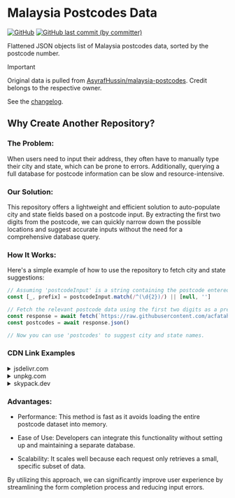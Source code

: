 # Malaysia Postcodes Data

<p>
  <a href="./LICENSE">
  <img alt="GitHub" src="https://img.shields.io/github/license/acfatah/malaysia-postcodes-data?style=flat-square"></a>

  <a href="https://github.com/acfatah/malaysia-postcodes-data/commits/main">
  <img alt="GitHub last commit (by committer)" src="https://img.shields.io/github/last-commit/acfatah/malaysia-postcodes-data?display_timestamp=committer&style=flat-square"></a>
</p>

Flattened JSON objects list of Malaysia postcodes data, sorted by the postcode number.

> [!IMPORTANT]
> Original data is pulled from [AsyrafHussin/malaysia-postcodes][1]. Credit belongs to the respective owner.

See the [changelog][2].

## Why Create Another Repository?

### The Problem:

When users need to input their address, they often have to manually type their
city and state, which can be prone to errors. Additionally, querying a full
database for postcode information can be slow and resource-intensive.

### Our Solution:

This repository offers a lightweight and efficient solution to auto-populate
city and state fields based on a postcode input. By extracting the first two
digits from the postcode, we can quickly narrow down the possible locations
and suggest accurate inputs without the need for a comprehensive database query.

### How It Works:
Here's a simple example of how to use the repository to fetch city and state suggestions:

```javascript
// Assuming 'postcodeInput' is a string containing the postcode entered by the user.
const [_, prefix] = postcodeInput.match(/^(\d{2})/) || [null, '']

// Fetch the relevant postcode data using the first two digits as a prefix.
const response = await fetch(`https://raw.githubusercontent.com/acfatah/malaysia-postcodes-data/refs/heads/main/dist/${prefix}xxx-postcodes.json`)
const postcodes = await response.json()

// Now you can use 'postcodes' to suggest city and state names.
```

### CDN Link Examples

<details>
  <summary>jsdelivr.com</summary>
  <pre>
https://cdn.jsdelivr.net/npm/@acfatah/malaysia-postcodes-data@2.0.0/dist/01xxx-postcodes.json
  </pre>
</details>

<details>
  <summary>unpkg.com</summary>
  <pre>
https://unpkg.com/@acfatah/malaysia-postcodes-data@2.0.0/dist/01xxx-postcodes.json
  </pre>
</details>

<details>
  <summary>skypack.dev</summary>
  <pre>
https://cdn.skypack.dev/@acfatah/malaysia-postcodes-data@v2/dist/01xxx-postcodes.json
  </pre>
</details>

### Advantages:
- Performance: This method is fast as it avoids loading the entire postcode
  dataset into memory.

- Ease of Use: Developers can integrate this functionality without setting up
  and maintaining a separate database.

- Scalability: It scales well because each request only retrieves a small,
  specific subset of data.

By utilizing this approach, we can significantly improve user experience by
streamlining the form completion process and reducing input errors.

[1]: https://github.com/AsyrafHussin/malaysia-postcodes?tab=readme-ov-file#malaysia-postcodes
[2]: https://github.com/AsyrafHussin/malaysia-postcodes/blob/main/CHANGELOG.md

